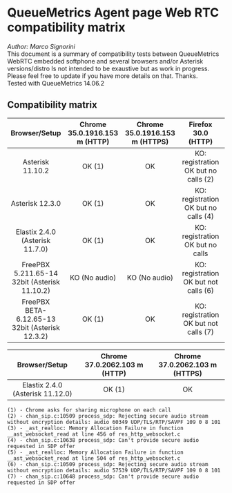 # QueueMetrics Agent page Web RTC compatibility matrix
_Author: Marco Signorini_   
This document is a summary of compatibility tests between QueueMetrics WebRTC embedded softphone and several browsers and/or Asterisk versions/distro
Is not intended to be exaustive but as work in progress. Please feel free to update if you have more details on that. Thanks.   
Tested with QueueMetrics 14.06.2

## Compatibility matrix

|Browser/Setup | Chrome 35.0.1916.153 m (HTTP) | Chrome 35.0.1916.153 m (HTTPS) | Firefox 30.0 (HTTP) | Firefox 30.0 (HTTPS) | IE11 11.0.9600.17126 (HTTP) | IE11 11.0.9600.17126 (HTTPS) |
| :----------: | :---------------------------: | :----------------------------: | :-----------------: | :------------------: | :-------------------------: | :--------------------------: |
| Asterisk 11.10.2 | OK (1)                    |  OK                            | KO: registration OK but no calls (2)| KO | KO: registration OK but no calls (3) | KO |
| Asterisk 12.3.0  | OK (1)                    |  OK                            | KO: registration OK but no calls (4)| KO | KO: registration OK but no calls (4) | KO |
| Elastix 2.4.0 (Asterisk 11.7.0) | OK (1)     |  OK                            | KO: registration OK but no calls | KO | KO: registration OK but no calls | KO |
| FreePBX 5.211.65-14 32bit (Asterisk 11.10.2)| KO (No audio) | KO (No audio)   | KO: registration OK but not calls (6)| KO  | KO: registration OK but no calls (3) | KO |
| FreePBX BETA-6.12.65-13 32bit (Asterisk 12.3.2) | OK (1) | OK                 | KO: registration OK but not calls (7)| KO  | KO: registration OK but no calls (5) | KO |


|Browser/Setup | Chrome 37.0.2062.103 m (HTTP) | Chrome 37.0.2062.103 m (HTTPS) | 
| :----------: | :---------------------------: | :----------------------------: | 
| Elastix 2.4.0 (Asterisk 11.12.0) | OK (1)     |  OK                           | 





```
(1) - Chrome asks for sharing microphone on each call
(2) - chan_sip.c:10509 process_sdp: Rejecting secure audio stream without encryption details: audio 60349 UDP/TLS/RTP/SAVPF 109 0 8 101
(3) - _ast_realloc: Memory Allocation Failure in function __ast_websocket_read at line 456 of res_http_websocket.c
(4) - chan_sip.c:10638 process_sdp: Can't provide secure audio requested in SDP offer
(5) - _ast_realloc: Memory Allocation Failure in function __ast_websocket_read at line 504 of res_http_websocket.c
(6) - chan_sip.c:10509 process_sdp: Rejecting secure audio stream without encryption details: audio 57539 UDP/TLS/RTP/SAVPF 109 0 8 101
(7) - chan_sip.c:10648 process_sdp: Can't provide secure audio requested in SDP offer
```
